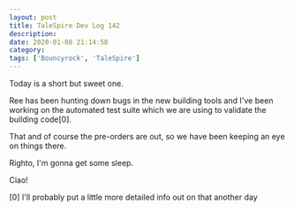 ```yaml
---
layout: post
title: TaleSpire Dev Log 142
description:
date: 2020-01-08 21:14:58
category:
tags: ['Bouncyrock', 'TaleSpire']
---
```


Today is a short but sweet one.

Ree has been hunting down bugs in the new building tools and I've been working on the automated test suite which we are using to validate the building code[0].

That and of course the pre-orders are out, so we have been keeping an eye on things there.

Righto, I'm gonna get some sleep.

Ciao!

[0] I'll probably put a little more detailed info out on that another day

